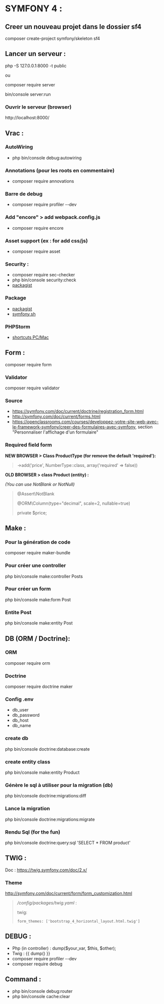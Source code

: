# SYMFONY 4 :

## Creer un nouveau projet dans le dossier sf4
composer create-project symfony/skeleton sf4

## Lancer un serveur :
php -S 127.0.0.1:8000 -t public

ou

composer require server

bin/console server:run

### Ouvrir le serveur (browser)
http://localhost:8000/

## Vrac :
### AutoWiring
- php bin/console debug:autowiring
### Annotations (pour les roots en commentaire)
- composer require annovations
### Barre de debug
- composer require profiler --dev
### Add "encore" > add webpack.config.js
- composer require encore
### Asset support (ex : for add css/js)
- composer require asset
### Security : 
- composer require sec-checker
- php bin/console security:check
- [packagist](https://packagist.org/packages/sensiolabs/security-checker)
### Package
- [packagist](https://packagist.org)
- [symfony.sh](https://symfony.sh)
### PHPStorm
- [shortcuts PC/Mac](https://www.thirdandgrove.com/8-must-use-shortcuts-for-phpstorm)

## Form :
composer require form
### Validator
composer require validator
### Source 
- https://symfony.com/doc/current/doctrine/registration_form.html
- http://symfony.com/doc/current/forms.html
- https://openclassrooms.com/courses/developpez-votre-site-web-avec-le-framework-symfony/creer-des-formulaires-avec-symfony, section "Personnaliser l'affichage d'un formulaire"
### Required field form
**NEW BROWSER > Class ProductType (for remove the default 'required'):**
>->add('price', NumberType::class, array('required'  => false))

**OLD BROWSER > class Product (entity) :**

*(You can use NotBlank or NotNull)*
>@Assert\NotBlank
>
>@ORM\Column(type="decimal", scale=2, nullable=true)
>
>private $price;

## Make :
### Pour la génération de code
composer require maker-bundle
### Pour créer une controller
php bin/console make:controller Posts
### Pour créer un form
php bin/console make:form Post
### Entite Post
php bin/console make:entity Post

## DB (ORM / Doctrine):
### ORM
composer require orm
### Doctrine
composer require doctrine maker
### Config .env 
- db_user
- db_password
- db_host
- db_name
### create db
php bin/console doctrine:database:create
### create entity class
php bin/console make:entity Product
### Génère le sql à utiliser pour la migration (db)
php bin/console doctrine:migrations:diff
### Lance la migration
php bin/console doctrine:migrations:migrate
### Rendu Sql (for the fun)
php bin/console doctrine:query:sql 'SELECT * FROM product'

## TWIG :
Doc : https://twig.symfony.com/doc/2.x/
### Theme
http://symfony.com/doc/current/form/form_customization.html

> _/config/packages/twig.yaml_ :
>
> twig:
>
>     form_themes: ['bootstrap_4_horizontal_layout.html.twig']

## DEBUG : 
- Php (in controller) : dump($your_var, $this, $other);
- Twig : {{ dump() }}
- composer require profiler --dev
- composer require debug

## Command : 
- php bin/console debug:router
- php bin/console cache:clear
